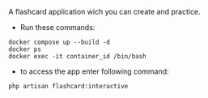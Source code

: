A flashcard application wich you can create and practice.

- Run these commands:
```
docker compose up --build -d
docker ps
docker exec -it container_id /bin/bash
```

- to access the app enter following command:
```
php artisan flashcard:interactive
```